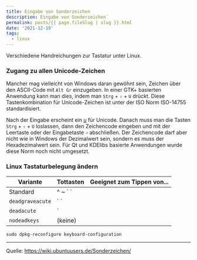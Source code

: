 ```yaml
---
title: Eingabe von Sonderzeichen
description: Eingabe von Sonderzeichen´
permalink: posts/{{ page.fileSlug | slug }}.html
date: '2021-12-19'
tags:
  - linux
---
```

Verschiedene Handreichungen zur Tastatur unter Linux.

### Zugang zu allen Unicode-Zeichen

Mancher mag vielleicht von Windows daran gewöhnt sein, Zeichen über den ASCII-Code mit `Alt Gr` einzugeben. In einer GTK+ basierten Anwendung kann man dies, indem man `Strg` + `⇧` + `U` drückt. Diese Tastenkombination für Unicode-Zeichen ist unter der ISO Norm ISO-14755 standardisiert.

Nach der Eingabe erscheint ein <u>u</u> für Unicode. Danach muss man die Tasten `Strg` + `⇧` + `U` loslassen, dann den Zeichencode eingeben und mit der Leertaste oder der Eingabetaste `⏎` abschließen. Der Zeichencode darf aber nicht wie in Windows der Dezimalwert sein, sondern es muss der Hexadezimalwert sein. Für Qt und KDElibs basierte Anwendungen wurde diese Norm noch nicht umgesetzt.

### Linux Tastaturbelegung ändern

| Variante        | Tottasten| Geeignet zum Tippen von... |
|-----------------|----------|----------------------------|
| Standard        | ^ ~ \` ´ |                            |
| `deadgraveacute`| \` ´     |                            |
| `deadacute`     | ´        |                            |
| `nodeadkeys`    | (keine)  |                            |


    sudo dpkg-reconfigure keyboard-configuration 

---

Quelle: <https://wiki.ubuntuusers.de/Sonderzeichen/>



